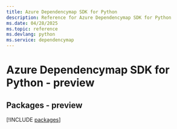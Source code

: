 ```yaml
---
title: Azure Dependencymap SDK for Python
description: Reference for Azure Dependencymap SDK for Python
ms.date: 04/28/2025
ms.topic: reference
ms.devlang: python
ms.service: dependencymap
---
```

# Azure Dependencymap SDK for Python - preview
## Packages - preview
[!INCLUDE [packages](dependencymap-index.md)]